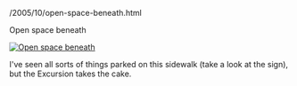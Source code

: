 /2005/10/open-space-beneath.html

Open space beneath

[![Open space beneath](http://static.flickr.com/33/49024592_5e28199428.jpg)](http://www.flickr.com/photos/scelfo/49024592/)

I've seen all sorts of things parked on this sidewalk (take a look at the sign), but the Excursion takes the cake.
